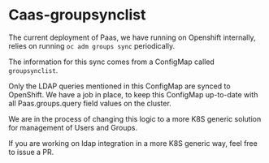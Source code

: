 # Caas-groupsynclist

The current deployment of Paas, we have running on Openshift internally, relies on running `oc adm groups sync` periodically.

The information for this sync comes from a ConfigMap called `groupsynclist`.

Only the LDAP queries mentioned in this ConfigMap are synced to OpenShift. We have a job in place, to keep this ConfigMap up-to-date with all Paas.groups.query field values on the cluster.

We are in the process of changing this logic to a more K8S generic solution for
management of Users and Groups.

If you are working on ldap integration in a more K8S generic way, feel free to
issue a PR.

